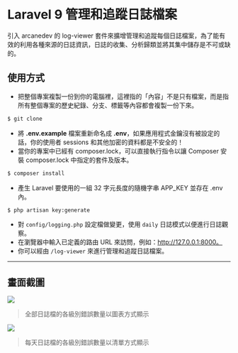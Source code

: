 # Laravel 9 管理和追蹤日誌檔案

引入 arcanedev 的 log-viewer 套件來擴增管理和追蹤每個日誌檔案，為了能有效的利用各種來源的日誌資訊，日誌的收集、分析歸類並將其集中儲存是不可或缺的。

## 使用方式
- 把整個專案複製一份到你的電腦裡，這裡指的「內容」不是只有檔案，而是指所有整個專案的歷史紀錄、分支、標籤等內容都會複製一份下來。
```sh
$ git clone
```
- 將 __.env.example__ 檔案重新命名成 __.env__，如果應用程式金鑰沒有被設定的話，你的使用者 sessions 和其他加密的資料都是不安全的！
- 當你的專案中已經有 composer.lock，可以直接執行指令以讓 Composer 安裝 composer.lock 中指定的套件及版本。
```sh
$ composer install
```
- 產生 Laravel 要使用的一組 32 字元長度的隨機字串 APP_KEY 並存在 .env 內。
```sh
$ php artisan key:generate
```
- 對 `config/logging.php` 設定檔做變更，使用 `daily` 日誌模式以便進行日誌觀察。
- 在瀏覽器中輸入已定義的路由 URL 來訪問，例如：http://127.0.0.1:8000。
- 你可以經由 `/log-viewer` 來進行管理和追蹤日誌檔案。

----

## 畫面截圖
![](https://i.imgur.com/mZMMNCw.png)
> 全部日誌檔的各級別錯誤數量以圖表方式顯示

![](https://i.imgur.com/xx2bYPL.png)
> 每天日誌檔的各級別錯誤數量以清單方式顯示